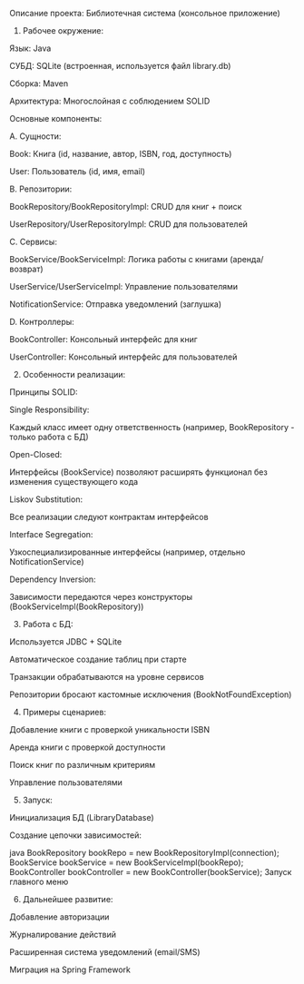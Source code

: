 Описание проекта: Библиотечная система (консольное приложение)

1. Рабочее окружение:

Язык: Java

СУБД: SQLite (встроенная, используется файл library.db)

Сборка: Maven

Архитектура: Многослойная с соблюдением SOLID

Основные компоненты:

A. Сущности:

Book: Книга (id, название, автор, ISBN, год, доступность)

User: Пользователь (id, имя, email)

B. Репозитории:

BookRepository/BookRepositoryImpl: CRUD для книг + поиск

UserRepository/UserRepositoryImpl: CRUD для пользователей

C. Сервисы:

BookService/BookServiceImpl: Логика работы с книгами (аренда/возврат)

UserService/UserServiceImpl: Управление пользователями

NotificationService: Отправка уведомлений (заглушка)

D. Контроллеры:

BookController: Консольный интерфейс для книг

UserController: Консольный интерфейс для пользователей

2. Особенности реализации:

Принципы SOLID:

Single Responsibility:

Каждый класс имеет одну ответственность (например, BookRepository - только работа с БД)

Open-Closed:

Интерфейсы (BookService) позволяют расширять функционал без изменения существующего кода

Liskov Substitution:

Все реализации следуют контрактам интерфейсов

Interface Segregation:

Узкоспециализированные интерфейсы (например, отдельно NotificationService)

Dependency Inversion:

Зависимости передаются через конструкторы (BookServiceImpl(BookRepository))

3. Работа с БД:

Используется JDBC + SQLite

Автоматическое создание таблиц при старте

Транзакции обрабатываются на уровне сервисов

Репозитории бросают кастомные исключения (BookNotFoundException)

4. Примеры сценариев:

Добавление книги с проверкой уникальности ISBN

Аренда книги с проверкой доступности

Поиск книг по различным критериям

Управление пользователями

5. Запуск:

Инициализация БД (LibraryDatabase)

Создание цепочки зависимостей:

java
BookRepository bookRepo = new BookRepositoryImpl(connection);
BookService bookService = new BookServiceImpl(bookRepo);
BookController bookController = new BookController(bookService);
Запуск главного меню

6. Дальнейшее развитие:

Добавление авторизации

Журналирование действий

Расширенная система уведомлений (email/SMS)

Миграция на Spring Framework
